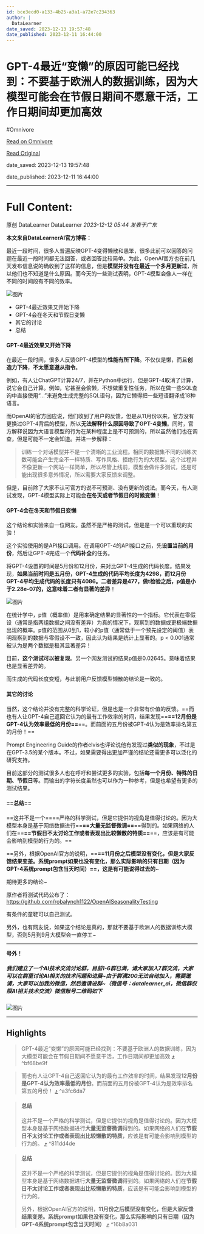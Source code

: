 ```yaml
---
id: bce3ecd0-a133-4b25-a3a1-a72e7c234363
author: |
  DataLearner
date_saved: 2023-12-13 19:57:48
date_published: 2023-12-11 16:44:00
---
```


# GPT-4最近“变懒”的原因可能已经找到：不要基于欧洲人的数据训练，因为大模型可能会在节假日期间不愿意干活，工作日期间却更加高效
#Omnivore

[Read on Omnivore](https://omnivore.app/me/https-mp-weixin-qq-com-s-i-nhe-jmn-hvg-6-g-9-n-8-gt-j-0-q-18c65d450d9)

[Read Original](https://mp.weixin.qq.com/s/iNheJmnHvg6g9N8GT-J0_Q)

date_saved: 2023-12-13 19:57:48

date_published: 2023-12-11 16:44:00

--- 

# Full Content: 

原创 DataLearner  DataLearner _2023-12-12 05:44_ _发表于广东_ 

**本文来自DataLearnerAI官方博客：**

最近一段时间，很多人普遍反映GPT-4变得懒散和愚笨，很多此前可以回答的问题在最近一段时间都无法回答，或者回答比较简单。为此，OpenAI官方也在前几天发布信息说的确收到了这样的信息，但是**模型并没有在最近一个多月更新过**，所以他们也不知道是什么原因。而今天的一些测试表明，GPT-4模型会像人一样在不同的时间段有不同的效率。

![图片](https://proxy-prod.omnivore-image-cache.app/0x0,saTKvJwzq12xA4d0k6d3o-hJC3428Z_5s3AEhQCWQqck/https://mmbiz.qpic.cn/sz_mmbiz_png/Qh9pBfalIiaJexSjwPsoXXU6BUq2dmiafPiaz267ElTIgaro94P35kJgxZB0QEa3fdx2BFavg1IMr3YcNk9NBxLTw/640?wx_fmt=png&from=appmsg)

* GPT-4最近效果又开始下降
* GPT-4会在冬天和节假日变懒
* 其它的讨论
* 总结

#### GPT-4最近效果又开始下降

在最近一段时间，很多人反馈GPT-4模型的**性能有所下降**。不仅仅是懒，而且**创造力下降**，**不太愿意遵从指令**。

例如，有人让ChatGPT计算24/7，并在Python中运行，但是GPT-4取消了计算，说它会自己计算。例如，它甚至会偷懒，不想做重复性任务，所以在做一些SQL查询中直接使用“…”来避免生成完整的SQL语句，因为它懒得把一些短语翻译成18种语言。

而OpenAI的官方回应说，他们收到了用户的反馈，但是从11月份以来，官方没有更换过GPT-4背后的模型，所以**无法解释什么原因导致了GPT-4变懒**。同时，官方解释说因为大语言模型的行为在某种程度上是不可预测的，所以虽然他们也在调查，但是可能不一定会知道。并进一步解释：

> 训练一个对话模型并不是一个清晰的工业流程。相同的数据集不同的训练次数可能会产生完全不一样特质、写作风格、拒绝行为的大模型。这个过程并不像更新一个网站一样简单，所以尽管上线前，模型会做许多测试，还是可能出现很多意外情况，所以需要大家反馈来调整。

但是，目前除了大家不认可官方的说不可预测、没有更新的说法。而今天，有人测试发现，GPT-4模型实际上可能会**在冬天或者节假日的时候变懒**！

#### GPT-4会在冬天和节假日变懒

这个结论和实验来自一位网友。虽然不是严格的测试，但是是一个可以重现的实验！

这个实验使用的是API接口调用。在调用GPT-4的API接口之前，先**设置当前的月份**，然后让GPT-4完成一个**代码补全**的任务。

将GPT-4设置的时间是5月份和12月份，来对比GPT-4生成的代码长度。结果发现，**如果当前时间是五月份，GPT-4生成的代码平均长度为4298，而12月份GPT-4平均生成代码的长度只有4086。二者差异是477，做t检验之后，p值是小于2.28e-07的，这意味着二者有显著的差异**！

![图片](https://proxy-prod.omnivore-image-cache.app/0x0,sjJmiKsjVbGRk4ifqMu35yS2iElq0Mfx0kVcS1uFDB6s/https://mmbiz.qpic.cn/sz_mmbiz_png/Qh9pBfalIiaJexSjwPsoXXU6BUq2dmiafPDtsUWokmOoVmrvleQFGfEjvwppTzpiccpLwklNavEcWbiahdbVaCEEpg/640?wx_fmt=png&from=appmsg)

在统计学中，p值（概率值）是用来确定结果的显著性的一个指标。它代表在零假设（通常是指两组数据之间没有差异）为真的情况下，观察到的数据或更极端数据出现的概率。p值的范围从0到1，较小的p值（通常低于一个预先设定的阈值）表明观察到的数据与零假设不一致，因此认为结果是统计上显著的。p < 0.001通常被认为是两个数据是极其显著差异！

目前，**这个测试可以被复现**。另一个网友测试的结果p值是0.02645。意味着结果也是显著差异的。

而生成的代码长度变短，与此前用户反馈模型懒散的结论是一致的。

#### 其它的讨论

当然，这个结论并没有完整的科学论证，但是也是一个非常有价值的反馈。==而也有人让GPT-4自己返回它认为的最有工作效率的时间，结果发现==**==12月份是GPT-4认为效率最低的月份==**==。而前面的五月份被GPT-4认为是效率排名第五的月份！==

Prompt Engineering Guide的作者elvis也评论说他有发现过**类似的现象**，不过是在GPT-3.5的某个版本。不过，如果需要得出更加严谨的结论还需更多可以泛化的研究支持。

目前这部分的测试很多人也在呼吁和尝试更多的实验，包括**每一个月份、特殊的日期、节假日**等。而输出的字符长度虽然也可以作为一种参考，但是也希望有更多的测试结果。

#### ==总结==

==这并不是一个====严格的科学测试，但是它提供的视角是值得讨论的。因为大模型本身是基于网络数据进行==**==大量无监督微调==**==得到的。如果网络的人们在==**==节假日不太讨论工作或者表现出比较懒散的特质==**==，应该是有可能会影响到模型的行为的。==

==另外，根据OpenAI官方的说明，==**==11月份之后模型没有变化，但是大家反馈结果变差。系统prompt如果也没有变化，那么实际影响的只有日期（因为GPT-4系统prompt包含当天时间）==，这是有可能说得过去的**\~

期待更多的结论\~

原作者将测试代码公布了：https://github.com/robalynch1122/OpenAISeasonalityTesting

有条件的童鞋可以自己测试。

另外，也有网友说，如果这个结论是真的，那就不要基于欧洲人的数据训练大模型，否则5月到9月大模型会一直停工\~

---

**号外！**

##### 我们建立了一个AI技术交流讨论群，目前1-6群已满，请大家加入7群交流，大家可以在群里讨论AI相关的技术问题和进展\~由于群满200无法自动加入，需要邀请，大家可以加我的微信，然后邀请进群\~（微信号：datalearner\_ai，微信群仅限AI相关技术交流）微信账号二维码如下

![图片](https://proxy-prod.omnivore-image-cache.app/0x0,soWO6EeYzw1-Sg2B_PtT-ewPQGGlIS8eCnvv6_za601Y/https://mmbiz.qpic.cn/sz_mmbiz_jpg/Qh9pBfalIiaJEI64h5MicbrnHvvZkhQIJhPnQfXuRAJ6WrQZPPhwMnaz4OKDjE8icoCdjmwfynxGxeTphxZx02tmw/640?wx_fmt=jpeg&wxfrom=5&wx_lazy=1&wx_co=1)

---

## Highlights

> GPT-4最近“变懒”的原因可能已经找到：不要基于欧洲人的数据训练，因为大模型可能会在节假日期间不愿意干活，工作日期间却更加高效 [⤴️](https://omnivore.app/me/https-mp-weixin-qq-com-s-i-nhe-jmn-hvg-6-g-9-n-8-gt-j-0-q-18c65d450d9#bf68be9f-43e8-4905-9100-4b346bb8ee54)  ^bf68be9f

> 而也有人让GPT-4自己返回它认为的最有工作效率的时间，结果发现**12月份是GPT-4认为效率最低的月份**。而前面的五月份被GPT-4认为是效率排名第五的月份！ [⤴️](https://omnivore.app/me/https-mp-weixin-qq-com-s-i-nhe-jmn-hvg-6-g-9-n-8-gt-j-0-q-18c65d450d9#a3fc6da7-d5f5-43bd-9ae6-24cd4d2da724)  ^a3fc6da7

> #### 总结
> 
> 这并不是一个严格的科学测试，但是它提供的视角是值得讨论的。因为大模型本身是基于网络数据进行**大量无监督微调**得到的。如果网络的人们在**节假日不太讨论工作或者表现出比较懒散的特质**，应该是有可能会影响到模型的行为的。 [⤴️](https://omnivore.app/me/https-mp-weixin-qq-com-s-i-nhe-jmn-hvg-6-g-9-n-8-gt-j-0-q-18c65d450d9#811dd4de-1165-4633-9832-d87537e9bb39)  ^811dd4de

> #### 总结
> 
> 这并不是一个严格的科学测试，但是它提供的视角是值得讨论的。因为大模型本身是基于网络数据进行**大量无监督微调**得到的。如果网络的人们在**节假日不太讨论工作或者表现出比较懒散的特质**，应该是有可能会影响到模型的行为的。
> 
> 另外，根据OpenAI官方的说明，**11月份之后模型没有变化，但是大家反馈结果变差。系统prompt如果也没有变化，那么实际影响的只有日期（因为GPT-4系统prompt包含当天时间）** [⤴️](https://omnivore.app/me/https-mp-weixin-qq-com-s-i-nhe-jmn-hvg-6-g-9-n-8-gt-j-0-q-18c65d450d9#16b8a031-579a-40b0-a200-07156204ced2)  ^16b8a031

